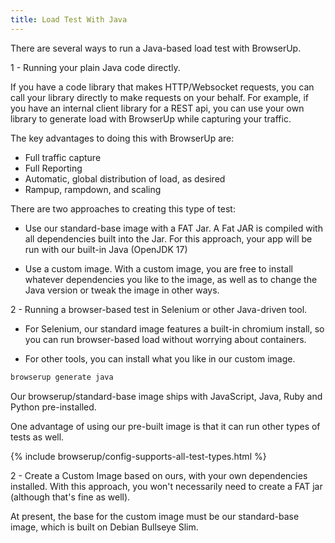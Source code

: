 ```yaml
---
title: Load Test With Java
---
```


There are several ways to run a Java-based load test with BrowserUp.

1 - Running your plain Java code directly.

If you have a code library that makes HTTP/Websocket requests, you can call
your library directly to make requests on your behalf. For example, if you
have an internal client library for a REST api, you can use your own library to
generate load with BrowserUp while capturing your traffic.

The key advantages to doing this with BrowserUp are:
* Full traffic capture
* Full Reporting
* Automatic, global distribution of load, as desired
* Rampup, rampdown, and scaling

There are two approaches to creating this type of test:

* Use our standard-base image with a FAT Jar. A Fat JAR is compiled with all
dependencies built into the Jar. For this approach, your app will be run with our
built-in Java (OpenJDK 17)

* Use a custom image. With a custom image, you are free to install whatever dependencies
you like to the image, as well as to change the Java version or tweak the image in other ways.


2 - Running a browser-based test in Selenium or other Java-driven tool.

* For Selenium, our standard image features a built-in chromium install, so you can
run browser-based load without worrying about containers.

* For other tools, you can install what you like in our custom image.

```bash
browserup generate java
```

Our browserup/standard-base image ships with JavaScript, Java, Ruby and Python pre-installed.

One advantage of using our pre-built image is that it can run other types of tests as well.

{% include browserup/config-supports-all-test-types.html %}

2 - Create a Custom Image based on ours, with your own dependencies installed. With this approach,
you won't necessarily need to create a FAT jar (although that's fine as well).

At present, the base for the custom image must be our standard-base image, which is built on Debian Bullseye Slim.
